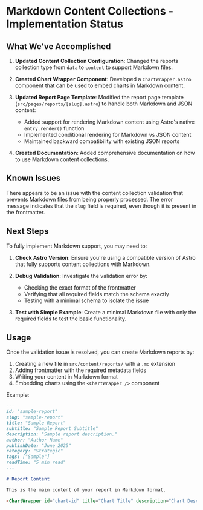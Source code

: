 # Markdown Content Collections - Implementation Status

## What We've Accomplished

1. **Updated Content Collection Configuration**: Changed the reports collection type from `data` to `content` to support Markdown files.

2. **Created Chart Wrapper Component**: Developed a `ChartWrapper.astro` component that can be used to embed charts in Markdown content.

3. **Updated Report Page Template**: Modified the report page template (`src/pages/reports/[slug].astro`) to handle both Markdown and JSON content:
   - Added support for rendering Markdown content using Astro's native `entry.render()` function
   - Implemented conditional rendering for Markdown vs JSON content
   - Maintained backward compatibility with existing JSON reports

4. **Created Documentation**: Added comprehensive documentation on how to use Markdown content collections.

## Known Issues

There appears to be an issue with the content collection validation that prevents Markdown files from being properly processed. The error message indicates that the `slug` field is required, even though it is present in the frontmatter.

## Next Steps

To fully implement Markdown support, you may need to:

1. **Check Astro Version**: Ensure you're using a compatible version of Astro that fully supports content collections with Markdown.

2. **Debug Validation**: Investigate the validation error by:
   - Checking the exact format of the frontmatter
   - Verifying that all required fields match the schema exactly
   - Testing with a minimal schema to isolate the issue

3. **Test with Simple Example**: Create a minimal Markdown file with only the required fields to test the basic functionality.

## Usage

Once the validation issue is resolved, you can create Markdown reports by:

1. Creating a new file in `src/content/reports/` with a `.md` extension
2. Adding frontmatter with the required metadata fields
3. Writing your content in Markdown format
4. Embedding charts using the `<ChartWrapper />` component

Example:
```md
---
id: "sample-report"
slug: "sample-report"
title: "Sample Report"
subtitle: "Sample Report Subtitle"
description: "Sample report description."
author: "Author Name"
publishDate: "June 2025"
category: "Strategic"
tags: ["Sample"]
readTime: "5 min read"
---

# Report Content

This is the main content of your report in Markdown format.

<ChartWrapper id="chart-id" title="Chart Title" description="Chart Description" />
```